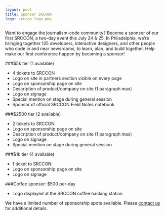 ```yaml
---
layout: post
title: Sponsor SRCCON
logo: srccon_logo.png
---
```

<p class="bodybig">Want to engage the journalism-code community? Become a sponsor of our first SRCCON, a two-day event this July 24 & 25. In Philadelphia, we&rsquo;re bringing together 125 developers, interactive designers, and other people who code in and near newsrooms, to learn, plan, and build together. Help make our first conference happen by becoming a sponsor!</p>

###$5k tier (1 available)
  * 4 tickets to SRCCON
  * Logo on site in partners section visible on every page
  * Logo on sponsorship page on site
  * Description of product/company on site (1 paragraph max)
  * Logo on signage
  * Special mention on stage during general session
  * Sponsor of official SRCCON Field Notes notebook

###$2500 tier (2 available)
  * 2 tickets to SRCCON
  * Logo on sponsorship page on site
  * Description of product/company on site (1 paragraph max)
  * Logo on signage
  * Special mention on stage during general session

###$1k tier (4 available)
  * 1 ticket to SRCCON
  * Logo on sponsorship page on site
  * Logo on signage

###Coffee sponsor: $500 per-day
  * Logo displayed at the SRCCON coffee hacking station.

We have a limited number of sponsorship spots available. Please [contact us](mailto:dan@mozillafoundation.org) for additional details.
